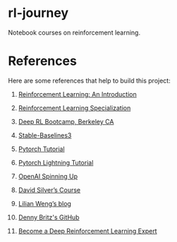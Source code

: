 # rl-journey
Notebook courses on reinforcement learning.

# References

Here are some references that help to build this project:

1. [Reinforcement Learning: An Introduction](https://web.stanford.edu/class/psych209/Readings/SuttonBartoIPRLBook2ndEd.pdf)

2. [Reinforcement Learning Specialization](https://www.coursera.org/specializations/reinforcement-learning)

3. [Deep RL Bootcamp, Berkeley CA](https://sites.google.com/view/deep-rl-bootcamp/lectures)

4. [Stable-Baselines3](https://stable-baselines3.readthedocs.io/en/master/guide/rl.html)

5. [Pytorch Tutorial](https://pytorch.org/tutorials/intermediate/reinforcement_q_learning.html)

6. [Pytorch Lightning Tutorial](https://pytorch-lightning.readthedocs.io/en/latest/notebooks/lightning_examples/reinforce-learning-DQN.html)

7. [OpenAI Spinning Up](https://spinningup.openai.com/en/latest/)

8. [David Silver’s Course](https://www.davidsilver.uk/teaching/)

9. [Lilian Weng’s blog](https://lilianweng.github.io/posts/2018-04-08-policy-gradient/)

10. [Denny Britz's GitHub](https://github.com/dennybritz/reinforcement-learning)

11. [Become a Deep Reinforcement Learning Expert](https://www.udacity.com/course/deep-reinforcement-learning-nanodegree--nd893)
